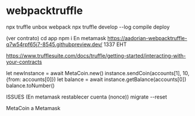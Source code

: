 # webpacktruffle
npx truffle unbox webpack
npx truffle develop --log
compile 
deploy

(ver contrato)
cd app 
npm i 
En metamask
https://aadorian-webpacktruffle-q7w54rpf65j7-8545.githubpreview.dev/
1337
EHT

https://www.trufflesuite.com/docs/truffle/getting-started/interacting-with-your-contracts

let newInstance = await MetaCoin.new()
instance.sendCoin(accounts[1], 10, {from: accounts[0]})
let balance = await instance.getBalance(accounts[0])
balance.toNumber()


ISSUES
(En metamask restablecer cuenta (nonce))
migrate --reset

MetaCoin a Metamask


